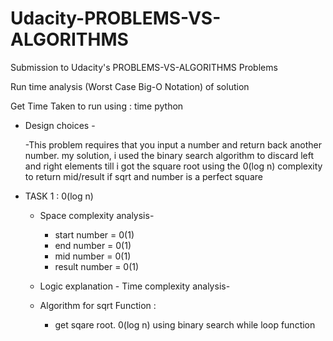 # Udacity-PROBLEMS-VS-ALGORITHMS

Submission to Udacity's PROBLEMS-VS-ALGORITHMS Problems

Run time analysis (Worst Case Big-O Notation) of solution

Get Time Taken to run using : time python <filename>

- Design choices -

  -This problem requires that you input a number and return back another number. my solution, i used the binary search algorithm to discard left and right elements till i got the square root using the 0(log n) complexity to return mid/result if sqrt and number is a perfect square

- TASK 1 : 0(log n)

  - Space complexity analysis-

    - start number = 0(1)
    - end number = 0(1)
    - mid number = 0(1)
    - result number = 0(1)

  - Logic explanation - Time complexity analysis-
  - Algorithm for sqrt Function :

    - get sqare root. 0(log n) using binary search while loop function
